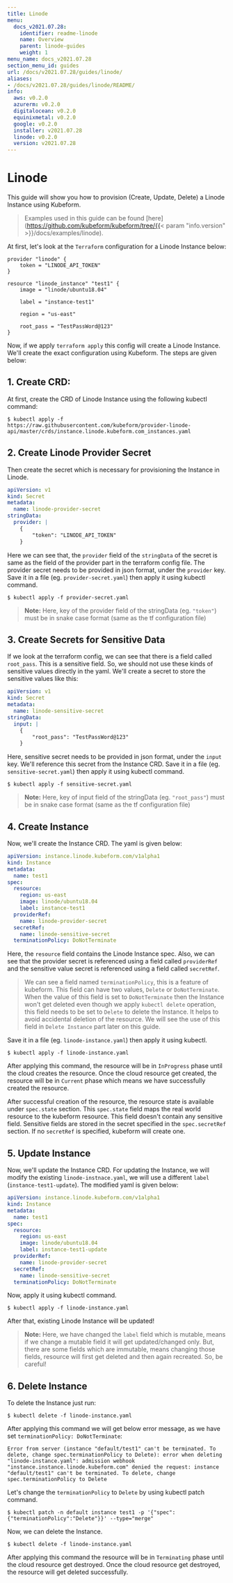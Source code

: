 ```yaml
---
title: Linode
menu:
  docs_v2021.07.28:
    identifier: readme-linode
    name: Overview
    parent: linode-guides
    weight: 1
menu_name: docs_v2021.07.28
section_menu_id: guides
url: /docs/v2021.07.28/guides/linode/
aliases:
- /docs/v2021.07.28/guides/linode/README/
info:
  aws: v0.2.0
  azurerm: v0.2.0
  digitalocean: v0.2.0
  equinixmetal: v0.2.0
  google: v0.2.0
  installer: v2021.07.28
  linode: v0.2.0
  version: v2021.07.28
---
```


# Linode

This guide will show you how to provision (Create, Update, Delete) a Linode Instance using Kubeform.

> Examples used in this guide can be found [here](https://github.com/kubeform/kubeform/tree/{{< param "info.version" >}}/docs/examples/linode).

At first, let's look at the `Terraform` configuration for a Linode Instance below:

```
provider "linode" {
    token = "LINODE_API_TOKEN"
}

resource "linode_instance" "test1" {
    image = "linode/ubuntu18.04"

    label = "instance-test1"

    region = "us-east"

    root_pass = "TestPassWord@123"
}
```

Now, if we apply `terraform apply` this config will create a Linode Instance. We'll create the exact configuration using Kubeform. The steps are given below:

## 1. Create CRD:

At first, create the CRD of Linode Instance using the following kubectl command:

```console
$ kubectl apply -f https://raw.githubusercontent.com/kubeform/provider-linode-api/master/crds/instance.linode.kubeform.com_instances.yaml
```

## 2. Create Linode Provider Secret

Then create the secret which is necessary for provisioning the Instance in Linode.

```yaml
apiVersion: v1
kind: Secret
metadata:
  name: linode-provider-secret
stringData:
  provider: |
    {
        "token": "LINODE_API_TOKEN"
    }

```

Here we can see that, the `provider` field of the `stringData` of the secret is same as the field of the provider part in the terraform config file. The provider secret needs to be provided in json format, under the `provider` key. Save it in a file (eg. `provider-secret.yaml`) then apply it using kubectl command.

```console
$ kubectl apply -f provider-secret.yaml
```

> **Note:** Here, key of the provider field of the stringData (eg. `"token"`) must be in snake case format (same as the tf configuration file)

## 3. Create Secrets for Sensitive Data

If we look at the terraform config, we can see that there is a field called `root_pass`. This is a sensitive field. So, we should not use these kinds of sensitive values directly in the yaml. We'll create a secret to store the sensitive values like this:

```yaml
apiVersion: v1
kind: Secret
metadata:
  name: linode-sensitive-secret
stringData:
  input: |
    {
        "root_pass": "TestPassWord@123"
    }
```

Here, sensitive secret needs to be provided in json format, under the `input` key. We'll reference this secret from the Instance CRD. Save it in a file (eg. `sensitive-secret.yaml`) then apply it using kubectl command.

```console
$ kubectl apply -f sensitive-secret.yaml
```

> **Note:** Here, key of input field of the stringData (eg. `"root_pass"`) must be in snake case format (same as the tf configuration file)

## 4. Create Instance

Now, we'll create the Instance CRD. The yaml is given below:

```yaml
apiVersion: instance.linode.kubeform.com/v1alpha1
kind: Instance
metadata:
  name: test1
spec:
  resource:
    region: us-east
    image: linode/ubuntu18.04
    label: instance-test1
  providerRef:
    name: linode-provider-secret
  secretRef:
    name: linode-sensitive-secret
  terminationPolicy: DoNotTerminate
```

Here, the `resource` field contains the Linode Instance spec. Also, we can see that the provider secret is referenced using a field called `providerRef` and the sensitive value secret is referenced using a field called `secretRef`. 

> We can see a field named `terminationPolicy`, this is a feature of kubeform. This field can have two values, `Delete` or `DoNotTerminate`. When the value of this field is set to `DoNotTerminate` then the Instance won't get deleted even though we apply `kubectl delete` operation, this field needs to be set to `Delete` to delete the Instance. It helps to avoid accidental deletion of the resource. We will see the use of this field in `Delete Instance` part later on this guide. 

Save it in a file (eg. `linode-instance.yaml`) then apply it using kubectl.

```console
$ kubectl apply -f linode-instance.yaml
```

After applying this command, the resource will be in `InProgress` phase until the cloud creates the resource. Once the cloud resource get created, the resource will be in `Current` phase which means we have successfully created the resource.

After successful creation of the resource, the resource state is available under `spec.state` section. This `spec.state` field maps the real world resource to the kubeform resource. This field doesn't contain any sensitive field. Sensitive fields are stored in the secret specified in the `spec.secretRef` section. If no `secretRef` is specified, kubeform will create one.


## 5. Update Instance

Now, we'll update the Instance CRD. For updating the Instance, we will modify the existing `linode-instnace.yaml`, we will use a different `label` (`instance-test1-update`). The modified yaml is given below:

```yaml
apiVersion: instance.linode.kubeform.com/v1alpha1
kind: Instance
metadata:
  name: test1
spec:
  resource:
    region: us-east
    image: linode/ubuntu18.04
    label: instance-test1-update
  providerRef:
    name: linode-provider-secret
  secretRef:
    name: linode-sensitive-secret
  terminationPolicy: DoNotTerminate
```

Now, apply it using kubectl command.

```console
$ kubectl apply -f linode-instance.yaml
```

After that, existing Linode Instance will be updated!

> **Note:** Here, we have changed the `label` field which is mutable, means if we change a mutable field it will get updated/changed only. But, there are some fields which are immutable, means changing those fields, resource will first get deleted and then again recreated. So, be careful!


## 6. Delete Instance

To delete the Instance just run:

```console
$ kubectl delete -f linode-instance.yaml
```

After applying this command we will get below error message, as we have set `terminationPolicy: DoNotTerminate`:

```text
Error from server (instance "default/test1" can't be terminated. To delete, change spec.terminationPolicy to Delete): error when deleting "linode-instance.yaml": admission webhook "instance.instance.linode.kubeform.com" denied the request: instance "default/test1" can't be terminated. To delete, change spec.terminationPolicy to Delete
```

Let's change the `terminationPolicy` to `Delete` by using kubectl patch command.

```console
$ kubectl patch -n default instance test1 -p '{"spec":{"terminationPolicy":"Delete"}}' --type="merge"
```

Now, we can delete the Instance.

```console
$ kubectl delete -f linode-instance.yaml
```

After applying this command the resource will be in `Terminating` phase until the cloud resource get destroyed. Once the cloud resource get destroyed, the resource will get deleted successfully. 
